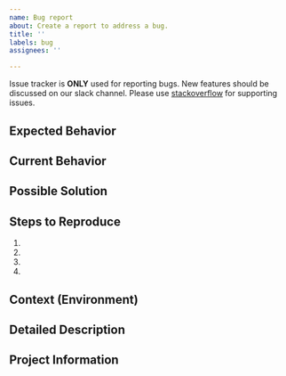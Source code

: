 ```yaml
---
name: Bug report
about: Create a report to address a bug.
title: ''
labels: bug
assignees: ''

---
```


Issue tracker is **ONLY** used for reporting bugs. New features should be discussed on our slack channel. Please use [stackoverflow](https://stackoverflow.com) for supporting issues.

<!--- Provide a general summary of the issue in the Title above -->

## Expected Behavior
<!--- Tell us what should happen -->

## Current Behavior
<!--- Tell us what happens instead of the expected behavior -->

## Possible Solution
<!--- Not obligatory, but suggest a fix/reason for the bug, -->

## Steps to Reproduce
<!--- Provide a link to a live example, or an unambiguous set of steps to -->
<!--- reproduce this bug. Include code to reproduce, if relevant -->
1.
2.
3.
4.

## Context (Environment)
<!--- How has this issue affected you? What are you trying to accomplish? -->
<!--- Providing context helps us come up with a solution that is most useful in the real world -->

<!--- Provide a general summary of the issue in the Title above -->

## Detailed Description
<!--- Provide a detailed description of the change or addition you are proposing -->

## Project Information
<!-- What adapter are you using? (e.g., `mysql2`, `mssql`, `sqlite`, etc. -->
<!-- Are you using an extension? (e.g., `lucia`, `graphql`, etc. -->
<!-- Bun or Node.js version -->

